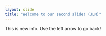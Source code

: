 ```yaml
---
layout: slide
title: "Welcome to our second slide! (JLM)"
---
```

This is new info.
Use the left arrow to go back!

